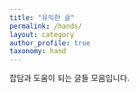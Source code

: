 ```yaml
---
title: "유익한 글"
permalink: /hands/
layout: category
author_profile: true
taxonomy: hand
---
```


잡담과 도움이 되는 글들 모음입니다.